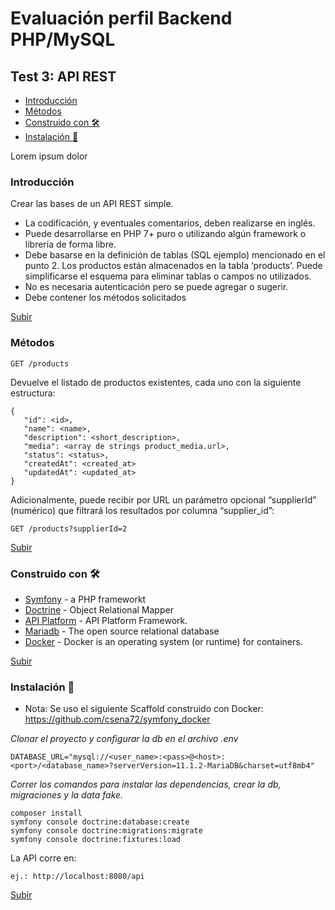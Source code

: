 <a name="top"></a>
# Evaluación perfil Backend PHP/MySQL
 
## Test 3: API REST
* [Introducción](#item1)
* [Métodos](#item2)
* [Construido con 🛠️](#item3)
* [Instalación 🔧](#item4)
 
Lorem ipsum dolor
 
<a name="item1"></a>
### Introducción
 
Crear las bases de un API REST simple.
- La codificación, y eventuales comentarios, deben realizarse en inglés.
- Puede desarrollarse en PHP 7+ puro o utilizando algún framework o librería de forma libre.
- Debe basarse en la definición de tablas (SQL ejemplo) mencionado en el punto 2.
Los productos están almacenados en la tabla ‘products’.
Puede simplificarse el esquema para eliminar tablas o campos no utilizados.
- No es necesaria autenticación pero se puede agregar o sugerir.
- Debe contener los métodos solicitados
 
[Subir](#top)
 
<a name="item2"></a>
### Métodos
```
GET /products 
``` 
Devuelve el listado de productos existentes, cada uno con la siguiente estructura:
 ```
{
    "id": <id>,
    "name": <name>,
    "description": <short_description>,
    "media": <array de strings product_media.url>,
    "status": <status>,
    "createdAt": <created_at>
    "updatedAt": <updated_at>
}
``` 
Adicionalmente, puede recibir por URL un parámetro opcional “supplierId” (numérico) que
filtrará los resultados por columna “supplier_id”:

```
GET /products?supplierId=2
``` 
 
[Subir](#top)
 
<a name="item3"></a>
### Construido con 🛠️

* [Symfony](https://symfony.com/) - a PHP frameworkt
* [Doctrine](https://www.doctrine-project.org/) - Object Relational Mapper
* [API Platform](https://api-platform.com/) - API Platform Framework.
* [Mariadb](https://mariadb.org/) - The open source relational database
* [Docker](https://www.docker.com/) - Docker is an operating system (or runtime) for containers.
 
 
[Subir](#top)
 
<a name="item4"></a>
### Instalación 🔧 
 
- Nota: Se uso el siguiente Scaffold construido con Docker: https://github.com/csena72/symfony_docker


_Clonar el proyecto y configurar la db en el archivo .env_  
```
DATABASE_URL="mysql://<user_name>:<pass>@<host>:<port>/<database_name>?serverVersion=11.1.2-MariaDB&charset=utf8mb4"
```
_Correr los comandos para instalar las dependencias, crear la db, migraciones y la data fake._

```
composer install
symfony console doctrine:database:create
symfony console doctrine:migrations:migrate
symfony console doctrine:fixtures:load

```

La API corre en:

```
ej.: http://localhost:8080/api
```
 
[Subir](#top)